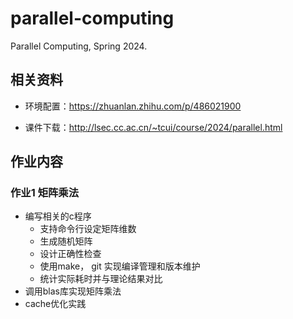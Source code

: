 # parallel-computing

Parallel Computing, Spring 2024.

## 相关资料

- 环境配置：<https://zhuanlan.zhihu.com/p/486021900>

- 课件下载：<http://lsec.cc.ac.cn/~tcui/course/2024/parallel.html>

## 作业内容

### 作业1 矩阵乘法

- 编写相关的c程序
  - 支持命令行设定矩阵维数
  - 生成随机矩阵
  - 设计正确性检查
  - 使用make， git 实现编译管理和版本维护
  - 统计实际耗时并与理论结果对比
- 调用blas库实现矩阵乘法
- cache优化实践
